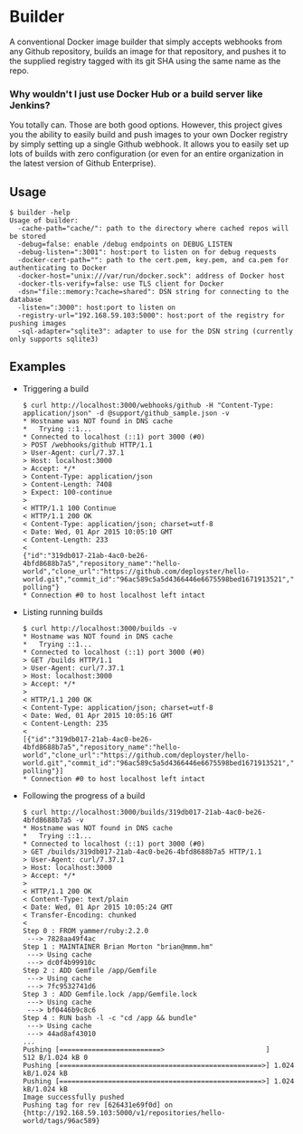 # Builder

A conventional Docker image builder that simply accepts webhooks from any Github repository, builds an image for that repository, and pushes it to the supplied registry tagged with its git SHA using the same name as the repo.


### Why wouldn't I just use Docker Hub or a build server like Jenkins?

You totally can.  Those are both good options.  However, this project gives you the ability to easily build and push images to your own Docker registry by simply setting up a single Github webhook.  It allows you to easily set up lots of builds with zero configuration (or even for an entire organization in the latest version of Github Enterprise).


## Usage

```ShellSession
$ builder -help
Usage of builder:
  -cache-path="cache/": path to the directory where cached repos will be stored
  -debug=false: enable /debug endpoints on DEBUG_LISTEN
  -debug-listen=":3001": host:port to listen on for debug requests
  -docker-cert-path="": path to the cert.pem, key.pem, and ca.pem for authenticating to Docker
  -docker-host="unix:///var/run/docker.sock": address of Docker host
  -docker-tls-verify=false: use TLS client for Docker
  -dsn="file::memory:?cache=shared": DSN string for connecting to the database
  -listen=":3000": host:port to listen on
  -registry-url="192.168.59.103:5000": host:port of the registry for pushing images
  -sql-adapter="sqlite3": adapter to use for the DSN string (currently only supports sqlite3)
```

## Examples

* Triggering a build

  ```ShellSession
  $ curl http://localhost:3000/webhooks/github -H "Content-Type: application/json" -d @support/github_sample.json -v
  * Hostname was NOT found in DNS cache
  *   Trying ::1...
  * Connected to localhost (::1) port 3000 (#0)
  > POST /webhooks/github HTTP/1.1
  > User-Agent: curl/7.37.1
  > Host: localhost:3000
  > Accept: */*
  > Content-Type: application/json
  > Content-Length: 7408
  > Expect: 100-continue
  >
  < HTTP/1.1 100 Continue
  < HTTP/1.1 200 OK
  < Content-Type: application/json; charset=utf-8
  < Date: Wed, 01 Apr 2015 10:05:10 GMT
  < Content-Length: 233
  <
  {"id":"319db017-21ab-4ac0-be26-4bfd8688b7a5","repository_name":"hello-world","clone_url":"https://github.com/deployster/hello-world.git","commit_id":"96ac589c5a5d4366446e6675598bed1671913521","git_ref":"refs/heads/refactor-polling"}
  * Connection #0 to host localhost left intact
  ```

* Listing running builds

  ```ShellSession
  $ curl http://localhost:3000/builds -v
  * Hostname was NOT found in DNS cache
  *   Trying ::1...
  * Connected to localhost (::1) port 3000 (#0)
  > GET /builds HTTP/1.1
  > User-Agent: curl/7.37.1
  > Host: localhost:3000
  > Accept: */*
  >
  < HTTP/1.1 200 OK
  < Content-Type: application/json; charset=utf-8
  < Date: Wed, 01 Apr 2015 10:05:16 GMT
  < Content-Length: 235
  <
  [{"id":"319db017-21ab-4ac0-be26-4bfd8688b7a5","repository_name":"hello-world","clone_url":"https://github.com/deployster/hello-world.git","commit_id":"96ac589c5a5d4366446e6675598bed1671913521","git_ref":"refs/heads/refactor-polling"}]
  * Connection #0 to host localhost left intact
  ```

* Following the progress of a build

  ```ShellSession
  $ curl http://localhost:3000/builds/319db017-21ab-4ac0-be26-4bfd8688b7a5 -v
  * Hostname was NOT found in DNS cache
  *   Trying ::1...
  * Connected to localhost (::1) port 3000 (#0)
  > GET /builds/319db017-21ab-4ac0-be26-4bfd8688b7a5 HTTP/1.1
  > User-Agent: curl/7.37.1
  > Host: localhost:3000
  > Accept: */*
  >
  < HTTP/1.1 200 OK
  < Content-Type: text/plain
  < Date: Wed, 01 Apr 2015 10:05:24 GMT
  < Transfer-Encoding: chunked
  <
  Step 0 : FROM yammer/ruby:2.2.0
   ---> 7828aa49f4ac
  Step 1 : MAINTAINER Brian Morton "brian@mmm.hm"
   ---> Using cache
   ---> dc0f4b99910c
  Step 2 : ADD Gemfile /app/Gemfile
   ---> Using cache
   ---> 7fc9532741d6
  Step 3 : ADD Gemfile.lock /app/Gemfile.lock
   ---> Using cache
   ---> bf0446b9c8c6
  Step 4 : RUN bash -l -c "cd /app && bundle"
   ---> Using cache
   ---> 44ad8af43010
  ...
  Pushing [=========================>                         ]    512 B/1.024 kB 0
  Pushing [==================================================>] 1.024 kB/1.024 kB
  Pushing [==================================================>] 1.024 kB/1.024 kB
  Image successfully pushed
  Pushing tag for rev [626431e69f0d] on {http://192.168.59.103:5000/v1/repositories/hello-world/tags/96ac589}
  ```
